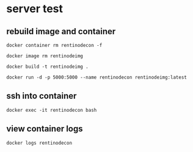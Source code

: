 # server test

## rebuild image and container

`docker container rm rentinodecon -f`

`docker image rm rentinodeimg`

`docker build -t rentinodeimg .`

`docker run -d -p 5000:5000 --name rentinodecon rentinodeimg:latest`

## ssh into container

`docker exec -it rentinodecon bash`

## view container logs

`docker logs rentinodecon`
